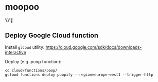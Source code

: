 # moopoo
🐮💩

## Deploy Google Cloud function

Install `glcoud` utility: https://cloud.google.com/sdk/docs/downloads-interactive

Deploy (e.g. poop function):

```
cd cloud/functions/poop/
gcloud functions deploy poopify --region=europe-west1 --trigger-http
```